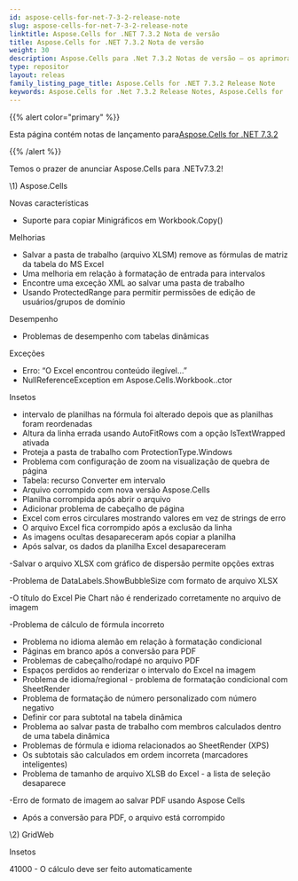 ```yaml
---
id: aspose-cells-for-net-7-3-2-release-note
slug: aspose-cells-for-net-7-3-2-release-note
linktitle: Aspose.Cells for .NET 7.3.2 Nota de versão
title: Aspose.Cells for .NET 7.3.2 Nota de versão
weight: 30
description: Aspose.Cells para .Net 7.3.2 Notas de versão – os aprimoramentos mais recentes, novos recursos e correções
type: repositor
layout: releas
family_listing_page_title: Aspose.Cells for .NET 7.3.2 Release Note
keywords: Aspose.Cells for .Net 7.3.2 Release Notes, Aspose.Cells for .Net 7.3.2 updates and fixe
---
```

{{% alert color="primary" %}} 

 Esta página contém notas de lançamento para[Aspose.Cells for .NET 7.3.2](https://releases.aspose.com/cells/net/new-releases/aspose.cells-for-.net-7.3.2/)

{{% /alert %}} 

 Temos o prazer de anunciar Aspose.Cells para .NETv7.3.2!



\1) Aspose.Cells 



 Novas características

- Suporte para copiar Minigráficos em Workbook.Copy()



 Melhorias

- Salvar a pasta de trabalho (arquivo XLSM) remove as fórmulas de matriz da tabela do MS Excel
- Uma melhoria em relação à formatação de entrada para intervalos
- Encontre uma exceção XML ao salvar uma pasta de trabalho
- Usando ProtectedRange para permitir permissões de edição de usuários/grupos de domínio



 Desempenho

- Problemas de desempenho com tabelas dinâmicas



 Exceções

- Erro: “O Excel encontrou conteúdo ilegível…”
- NullReferenceException em Aspose.Cells.Workbook..ctor



Insetos

- intervalo de planilhas na fórmula foi alterado depois que as planilhas foram reordenadas
- Altura da linha errada usando AutoFitRows com a opção IsTextWrapped ativada
- Proteja a pasta de trabalho com ProtectionType.Windows
- Problema com configuração de zoom na visualização de quebra de página
- Tabela: recurso Converter em intervalo
- Arquivo corrompido com nova versão Aspose.Cells
- Planilha corrompida após abrir o arquivo
- Adicionar problema de cabeçalho de página
- Excel com erros circulares mostrando valores em vez de strings de erro
- O arquivo Excel fica corrompido após a exclusão da linha
- As imagens ocultas desapareceram após copiar a planilha
- Após salvar, os dados da planilha Excel desapareceram

 -Salvar o arquivo XLSX com gráfico de dispersão permite opções extras

 -Problema de DataLabels.ShowBubbleSize com formato de arquivo XLSX

 -O título do Excel Pie Chart não é renderizado corretamente no arquivo de imagem

 -Problema de cálculo de fórmula incorreto

- Problema no idioma alemão em relação à formatação condicional
- Páginas em branco após a conversão para PDF
- Problemas de cabeçalho/rodapé no arquivo PDF
- Espaços perdidos ao renderizar o intervalo do Excel na imagem
- Problema de idioma/regional - problema de formatação condicional com SheetRender
- Problema de formatação de número personalizado com número negativo
- Definir cor para subtotal na tabela dinâmica
- Problema ao salvar pasta de trabalho com membros calculados dentro de uma tabela dinâmica
- Problemas de fórmula e idioma relacionados ao SheetRender (XPS)
- Os subtotais são calculados em ordem incorreta (marcadores inteligentes)
- Problema de tamanho de arquivo XLSB do Excel - a lista de seleção desaparece

 -Erro de formato de imagem ao salvar PDF usando Aspose Cells

- Após a conversão para PDF, o arquivo está corrompido



 \2) GridWeb



Insetos

 41000 - O cálculo deve ser feito automaticamente




